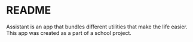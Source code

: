 # README #

Assistant is an app that bundles different utilities that make the life easier.
This app was created as a part of a school project.
